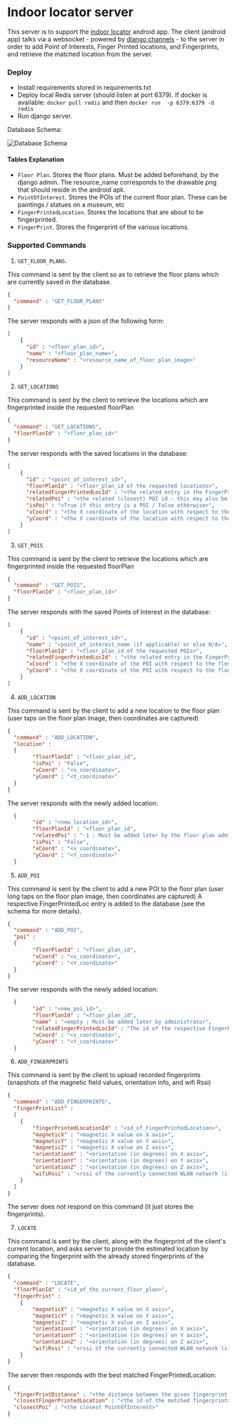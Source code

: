 # Indoor locator server

This server is to support the [indoor locator](https://github.com/Indoor-Positioning/indoor-locator) android app.
The client (android app) talks via a websocket - powered by [django channels](https://channels.readthedocs.io/en/stable/) - to the server
in order to add Point of Interests, Finger Printed locations, and Fingerprints, and retrieve the matched 
location from the server.

### Deploy

* Install requirements stored in requirements.txt
* Deploy local Redis server (should listen at port 6379). If docker is available: `docker pull redis` and then `docker run  -p 6379:6379 -d redis`
* Run django server.

Database Schema:

![Database Schema](db_diagram_updated.png)

#### Tables Explanation

* `Floor Plan`. Stores the floor plans. Must be added beforehand, by the django admin. The resource_name corresponds to the drawable png that should reside
in the android apk.
* `PointOfInterest`. Stores the POIs of the current floor plan. These can be paintings / statues on a museum, etc
* `FingerPrintedLocation`. Stores the locations that are about to be fingerprinted.
* `FingerPrint`. Stores the fingerprint of the various locations.

### Supported Commands

1. `GET_FLOOR_PLANS`.

This command is sent by the client so as to retrieve the floor plans which are currently saved in the database.

```json
{
  "command" : "GET_FLOOR_PLANS" 
}
```

The server responds with a json of the following form:

```json
[
    {
      "id" : "<floor_plan_id>",
      "name" : "<floor_plan_name>",
      "resourceName" : "<resource_name_of_floor_plan_image>"
    }
]

```

2. `GET_LOCATIONS`

This command is sent by the client to retrieve the locations which are fingerprinted inside the requested floorPlan

```json
{ 
  "command" : "GET_LOCATIONS", 
  "floorPlanId" : "<floor_plan_id>"
}
```
The server responds with the saved locations in the database:

```json
[
    {
      "id" : "<point_of_interest_id>",
      "floorPlanId" : "<floor_plan_id of the requested locations>",
      "relatedFingerPrintedLocId" : "<the related entry in the FingerPrintedLocation table>",
      "relatedPoi" : "<the related (closest) POI id - this may also be the POI it self if isPoi is true",
      "isPoi" : "<True if this entry is a POI / False otherwise>",
      "xCoord" : "<the X coordinate of the location with respect to the floor plan>",
      "yCoord" : "<the X coordinate of the location with respect to the floor plan>"
    }
]

```


3. `GET_POIS`

This command is sent by the client to retrieve the locations which are fingerprinted inside the requested floorPlan

```json
{ 
  "command" : "GET_POIS", 
  "floorPlanId" : "<floor_plan_id>"
}
```

The server responds with the saved Points of Interest in the database:

```json
[
    {
      "id" : "<point_of_interest_id>",
      "name" : "<point_of_interest_name (if applicable) or else N/A>",
      "floorPlanId" : "<floor_plan_id of the requested POIs>",
      "relatedFingerPrintedLocId" : "<the related entry in the FingerPrintedLocation table>",
      "xCoord" : "<the X coordinate of the POI with respect to the floor plan>",
      "yCoord" : "<the X coordinate of the POI with respect to the floor plan>"
    }
]

```

4. `ADD_LOCATION`

This command is sent by the client to add a new location to the floor plan (user taps on the floor plan image, then coordinates are captured)

```json
{ 
  "command" : "ADD_LOCATION", 
  "location" :
  {
        "floorPlanId" : "<floor_plan_id",
        "isPoi" : "False",
        "xCoord" : "<x_coordinate>",
        "yCoord" : "<Y_coordinate>"
  }
}
```
The server responds with the newly added location:

```json
  {
        "id" : "<new_location_id>",
        "floorPlanId" : "<floor_plan_id",
        "relatedPoi" : "-1 ; Must be added later by the floor plan administrator",
        "isPoi" : "False",
        "xCoord" : "<x_coordinate>",
        "yCoord" : "<Y_coordinate>"
  }

```


5. `ADD_POI`

This command is sent by the client to add a new POI to the floor plan (user long taps on the floor plan image, then coordinates are captured)
A respective FingerPrintedLoc entry is added to the database (see the schema for more details).

```json
{ 
  "command" : "ADD_POI", 
  "poi" :
  {
        "floorPlanId" : "<floor_plan_id",
        "xCoord" : "<x_coordinate>",
        "yCoord" : "<Y_coordinate>"
  }
}
```
The server responds with the newly added location:

```json
  {
        "id" : "<new_poi_id>",
        "floorPlanId" : "<floor_plan_id",
        "name" : "<empty ; Must be added later by administrator",
        "relatedFingerPrintedLocId" : "The id of the respective FingerPrintedLocationId that was created along with this POI",
        "xCoord" : "<x_coordinate>",
        "yCoord" : "<Y_coordinate>"
  }

```

6. `ADD_FINGERPRINTS`

This command is sent by the client to upload recorded fingerprints (snapshots of the magnetic field values, orientation info, and wifi Rssi)

```json
{ 
  "command" : "ADD_FINGERPRINTS", 
  "fingerPrintList" :
  [
    {
        "fingerPrintedLocationId" : "<id_of_FingerPrintedLocation>",
        "magneticX" : "<magnetic X value on X axis>",
        "magneticY" : "<magnetic X value on Y axis>",
        "magneticZ" : "<magnetic X value on Z axis>",
        "orientationX" : "<orientation (in degrees) on X axis>",
        "orientationY" : "<orientation (in degrees) on Y axis>",
        "orientationZ" : "<orientation (in degrees) on Z axis>",
        "wifiRssi" : "<rssi of the currently connected WLAN network (if enabled and connected)>"
    }
  ]
}
```
The server does not respond on this command (it just stores the fingerprints). 

7. `LOCATE`

This command is sent by the client, along with the fingerprint of the client's current location,
and asks server to provide the estimated location by comparing the fingerprint with the already
stored fingerprints of the database.

```json
{ 
  "command" : "LOCATE", 
  "floorPlanId" : "<id_of_the_current_floor_plan>",
  "fingerPrint" :
    {
        "magneticX" : "<magnetic X value on X axis>",
        "magneticY" : "<magnetic X value on Y axis>",
        "magneticZ" : "<magnetic X value on Z axis>",
        "orientationX" : "<orientation (in degrees) on X axis>",
        "orientationY" : "<orientation (in degrees) on Y axis>",
        "orientationZ" : "<orientation (in degrees) on Z axis>",
        "wifiRssi" : "<rssi of the currently connected WLAN network (if enabled and connected)>"
    }
}
```
The server then responds with the best matched FingerPrintedLocation:

```json
{
  "fingerPrintDistance" : "<the distance between the given fingerprint and its best match>",
  "closestFingerPrintedLocation" : "<the id of the matched fingerprint>",
  "closestPoi" : "<the closest PointOfInterest>"
}
```
 
 
